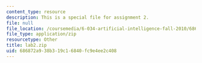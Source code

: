 ```yaml
---
content_type: resource
description: This is a special file for assignment 2.
file: null
file_location: /coursemedia/6-034-artificial-intelligence-fall-2010/686872a938b319c16840fc9e4ee2c408_lab2.zip
file_type: application/zip
resourcetype: Other
title: lab2.zip
uid: 686872a9-38b3-19c1-6840-fc9e4ee2c408
---
```


